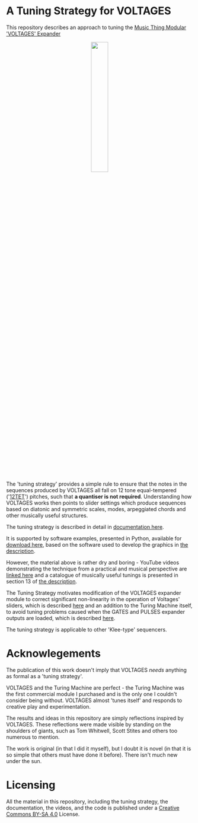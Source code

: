 # A Tuning Strategy for VOLTAGES
This repository describes an approach to tuning the [Music Thing Modular](https://www.musicthing.co.uk/) ['VOLTAGES' Expander](https://www.musicthing.co.uk/Turing-Voltages-Expander/)

<p width=100%, align="center">
<img width=30%, src="https://github.com/m0xpd/TuningStrategyForVoltages/assets/3152962/b01b104b-804a-4c30-a09a-38c9ae1179f7">
</p>



The 'tuning strategy' provides a simple rule to ensure that the notes in the sequences produced by VOLTAGES all fall on 12 tone equal-tempered 
('[12TET](https://en.wikipedia.org/wiki/12_equal_temperament)') pitches, such that **a quantiser is not required**. Understanding how VOLTAGES works then points to slider settings which 
produce sequences based on diatonic and symmetric scales, modes, arpeggiated chords and other musically useful structures.

The tuning strategy is described in detail in [documentation here](https://github.com/m0xpd/TuningStrategyForVoltages/tree/main/Documentation).

It is supported by software examples, presented in Python, available for [download here](https://github.com/m0xpd/TuningStrategyForVoltages/tree/main/Code), 
based on the software used to develop the graphics in [the description](https://github.com/m0xpd/TuningStrategyForVoltages/blob/main/Documentation/A%20Tuning%20Strategy%20for%20Voltages.pdf).

However, the material above is rather dry and boring - YouTube videos demonstrating the technique from 
a practical and musical perspective are [linked here](https://github.com/m0xpd/TuningStrategyForVoltages/tree/main/Videos) and a catalogue of musically useful tunings is 
presented in section 13 of [the description](https://github.com/m0xpd/TuningStrategyForVoltages/blob/main/Documentation/A%20Tuning%20Strategy%20for%20Voltages.pdf).

The Tuning Strategy motivates modification of the VOLTAGES expander module to correct significant 
non-linearity in the operation of Voltages' sliders, which is described [here](https://github.com/m0xpd/TuningStrategyForVoltages/tree/main/SliderNonLinearity) and an addition to the 
Turing Machine itself, to avoid tuning problems caused when the GATES and PULSES expander outputs are loaded, which is described [here](https://github.com/m0xpd/TuringMachineGatesBuffer/tree/main).

The tuning strategy is applicable to other 'Klee-type' sequencers.

# Acknowlegements

The publication of this work doesn't imply that VOLTAGES *needs* anything as formal as a 'tuning strategy'.

VOLTAGES and the Turing Machine are perfect - the Turing Machine was the first commercial module I purchased and is the only one I couldn't consider being without. VOLTAGES almost 
'tunes itself' and responds to creative play and experimentation. 

The results and ideas in this repository are simply reflections inspired by VOLTAGES. These reflections were made visible by standing on the shoulders of giants, such as Tom Whitwell, 
Scott Stites and others too numerous to mention.

The work is original (in that I did it myself), but I doubt it is novel (in that it is so simple that others must have done it before). There isn't much new under the sun.

# Licensing

All the material in this repository, including the tuning strategy, the documentation, the videos, and the code is published under a [Creative Commons BY-SA 4.0](https://github.com/m0xpd/TuningStrategyForVoltages/blob/main/LICENSE.txt) License.
